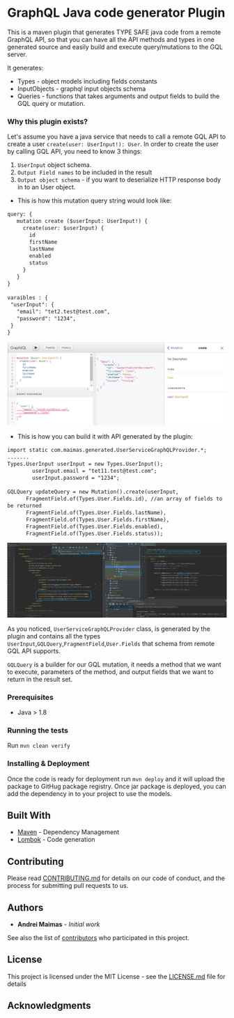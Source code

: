 
# GraphQL Java code generator Plugin
This is a maven plugin that generates TYPE SAFE java code from a remote GraphQL API,
so that you can have all the API methods and types in one generated source and easily build and execute query/mutations to the GQL server. 

It generates:
 - Types - object models including fields constants
 - InputObjects - graphql input objects schema
 - Queries - functions that takes arguments and output fields to build the GQL query or mutation. 

### Why this plugin exists?
Let's assume you have a java service that needs to call a remote GQL API to create a user `create(user: UserInput!): User`.
In order to create the user by calling GQL API, you need to know 3 things:
 1. `UserInput` object schema.
 2. `Output Field names` to be included in the result
 2. `Output object schema` - if you want to deserialize HTTP response body in to an User object.
 - This is how this mutation query string would look like:
 ````
query: {
    mutation create ($userInput: UserInput!) {
      create(user: $userInput) {
        id
        firstName
        lastName
        enabled
        status
      }
    }
}

varaibles : {
  "userInput": {
    "email": "tet2.test@test.com",
    "password": "1234", 
  }
}
````
<img alt="UI" src="https://github.com/maimas/maven-graphql-java-codegen-plugin/blob/master/images/Cdegen_ui_gql.PNG?raw=true">

- This is how you can build it with API generated by the plugin:
````
import static com.maimas.generated.UserServiceGraphQLProvider.*;
.......
Types.UserInput userInput = new Types.UserInput();
        userInput.email = "tet11.test@test.com";
        userInput.password = "1234";

GQLQuery updateQuery = new Mutation().create(userInput,
      FragmentField.of(Types.User.Fields.id), //an array of fields to be returned
      FragmentField.of(Types.User.Fields.lastName),
      FragmentField.of(Types.User.Fields.firstName),
      FragmentField.of(Types.User.Fields.enabled),
      FragmentField.of(Types.User.Fields.status));
````
<img alt="IDE" src="https://github.com/maimas/maven-graphql-java-codegen-plugin/blob/master/images/Codegen_ide.png?raw=true">

As you noticed,  ``UserServiceGraphQLProvider`` class, is generated by the plugin and contains all the types ``UserInput``,``GQLQuery``,``FragmentField``,``User.Fields``  that schema from remote GQL API supports. 

``GQLQuery`` is a builder for our GQL mutation, it needs a method that we want to execute, parameters of the method, and output fields that we want to return in the result set. 


### Prerequisites
- Java > 1.8

### Running the tests
Run ```mvn clean verify```

### Installing & Deployment
Once the code is ready for deployment run ``mvn deploy`` and it will upload the package to GitHug package registry.
Once jar package is deployed, you can add the dependency in to your project to use the models.

## Built With

* [Maven](https://maven.apache.org/) - Dependency Management
* [Lombok](http://www.dropwizard.io/1.0.2/docs/) - Code generation


## Contributing

Please read [CONTRIBUTING.md](https://gist.github.com/PurpleBooth/b24679402957c63ec426) for details on our code of conduct, and the process for submitting pull requests to us.

## Authors

* **Andrei Maimas** - *Initial work*

See also the list of [contributors](https://github.com/your/project/contributors) who participated in this project.

## License

This project is licensed under the MIT License - see the [LICENSE.md](LICENSE.md) file for details

## Acknowledgments

